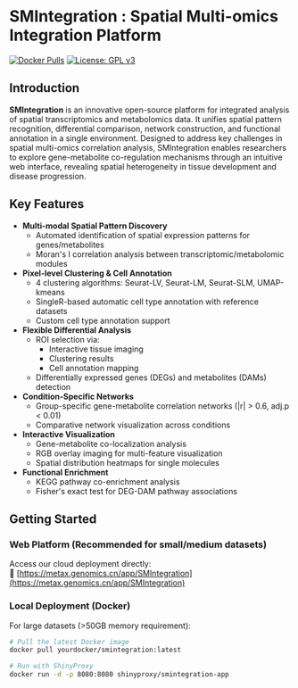 # SMIntegration : Spatial Multi-omics Integration Platform
[![Docker Pulls](https://img.shields.io/docker/pulls/yourdocker/smintegration)](https://hub.docker.com/r/yourdocker/smintegration)
[![License: GPL v3](https://img.shields.io/badge/License-GPLv3-blue.svg)](https://www.gnu.org/licenses/gpl-3.0)

## Introduction
**SMIntegration** is an innovative open-source platform for integrated analysis of spatial transcriptomics and metabolomics data. It unifies spatial pattern recognition, differential comparison, network construction, and functional annotation in a single environment. Designed to address key challenges in spatial multi-omics correlation analysis, SMIntegration enables researchers to explore gene-metabolite co-regulation mechanisms through an intuitive web interface, revealing spatial heterogeneity in tissue development and disease progression.

## Key Features
- **Multi-modal Spatial Pattern Discovery**
  - Automated identification of spatial expression patterns for genes/metabolites
  - Moran's I correlation analysis between transcriptomic/metabolomic modules
- **Pixel-level Clustering & Cell Annotation**
  - 4 clustering algorithms: Seurat-LV, Seurat-LM, Seurat-SLM, UMAP-kmeans
  - SingleR-based automatic cell type annotation with reference datasets
  - Custom cell type annotation support
- **Flexible Differential Analysis**
  - ROI selection via: 
    - Interactive tissue imaging
    - Clustering results 
    - Cell annotation mapping
  - Differentially expressed genes (DEGs) and metabolites (DAMs) detection
- **Condition-Specific Networks**
  - Group-specific gene-metabolite correlation networks (|r| > 0.6, adj.p < 0.01)
  - Comparative network visualization across conditions
- **Interactive Visualization**
  - Gene-metabolite co-localization analysis
  - RGB overlay imaging for multi-feature visualization
  - Spatial distribution heatmaps for single molecules
- **Functional Enrichment**
  - KEGG pathway co-enrichment analysis
  - Fisher's exact test for DEG-DAM pathway associations

## Getting Started
### Web Platform (Recommended for small/medium datasets)
Access our cloud deployment directly:  
🔗 [https://metax.genomics.cn/app/SMIntegration](https://metax.genomics.cn/app/SMIntegration)

### Local Deployment (Docker)
For large datasets (>50GB memory requirement):
```bash
# Pull the latest Docker image
docker pull yourdocker/smintegration:latest

# Run with ShinyProxy
docker run -d -p 8080:8080 shinyproxy/smintegration-app
